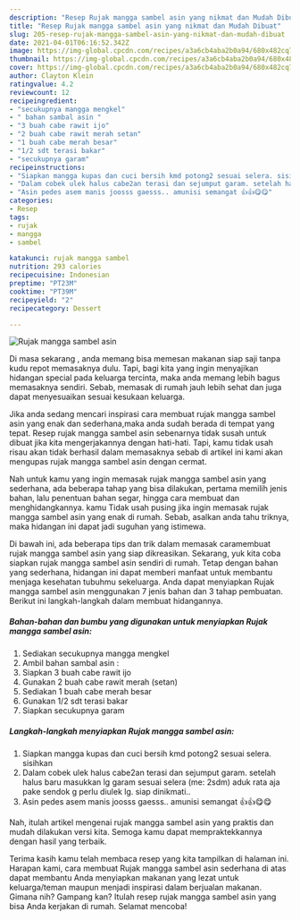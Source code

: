```yaml
---
description: "Resep Rujak mangga sambel asin yang nikmat dan Mudah Dibuat"
title: "Resep Rujak mangga sambel asin yang nikmat dan Mudah Dibuat"
slug: 205-resep-rujak-mangga-sambel-asin-yang-nikmat-dan-mudah-dibuat
date: 2021-04-01T06:16:52.342Z
image: https://img-global.cpcdn.com/recipes/a3a6cb4aba2b0a94/680x482cq70/rujak-mangga-sambel-asin-foto-resep-utama.jpg
thumbnail: https://img-global.cpcdn.com/recipes/a3a6cb4aba2b0a94/680x482cq70/rujak-mangga-sambel-asin-foto-resep-utama.jpg
cover: https://img-global.cpcdn.com/recipes/a3a6cb4aba2b0a94/680x482cq70/rujak-mangga-sambel-asin-foto-resep-utama.jpg
author: Clayton Klein
ratingvalue: 4.2
reviewcount: 12
recipeingredient:
- "secukupnya mangga mengkel"
- " bahan sambal asin "
- "3 buah cabe rawit ijo"
- "2 buah cabe rawit merah setan"
- "1 buah cabe merah besar"
- "1/2 sdt terasi bakar"
- "secukupnya garam"
recipeinstructions:
- "Siapkan mangga kupas dan cuci bersih kmd potong2 sesuai selera. sisihkan"
- "Dalam cobek ulek halus cabe2an terasi dan sejumput garam. setelah halus baru masukkan lg garam sesuai selera (me: 2sdm) aduk rata aja pake sendok g perlu diulek lg. siap dinikmati.."
- "Asin pedes asem manis joosss gaesss.. amunisi semangat 👍👍😋😋"
categories:
- Resep
tags:
- rujak
- mangga
- sambel

katakunci: rujak mangga sambel 
nutrition: 293 calories
recipecuisine: Indonesian
preptime: "PT23M"
cooktime: "PT39M"
recipeyield: "2"
recipecategory: Dessert

---
```



![Rujak mangga sambel asin](https://img-global.cpcdn.com/recipes/a3a6cb4aba2b0a94/680x482cq70/rujak-mangga-sambel-asin-foto-resep-utama.jpg)

Di masa  sekarang , anda memang bisa memesan makanan siap saji tanpa kudu repot memasaknya dulu. Tapi, bagi kita yang ingin menyajikan hidangan special pada keluarga tercinta, maka anda memang lebih bagus memasaknya sendiri. Sebab, memasak di rumah jauh lebih sehat dan juga dapat menyesuaikan sesuai kesukaan keluarga.

Jika anda sedang mencari inspirasi cara membuat rujak mangga sambel asin yang enak dan sederhana,maka anda sudah berada di tempat yang tepat. Resep rujak mangga sambel asin  sebenarnya tidak susah untuk dibuat jika kita mengerjakannya dengan hati-hati. Tapi, kamu tidak usah risau akan tidak berhasil dalam memasaknya 
sebab di artikel ini kami akan mengupas rujak mangga sambel asin dengan cermat.  



Nah untuk kamu yang ingin memasak rujak mangga sambel asin yang sederhana, ada beberapa tahap yang bisa dilakukan, pertama memilih jenis bahan, lalu penentuan bahan segar, hingga cara membuat dan menghidangkannya. kamu Tidak usah pusing jika ingin memasak rujak mangga sambel asin yang enak di rumah. Sebab, asalkan anda  tahu triknya, maka hidangan ini dapat jadi suguhan yang istimewa.

Di bawah ini, ada beberapa tips dan trik dalam memasak caramembuat rujak mangga sambel asin yang siap dikreasikan. Sekarang, yuk kita coba siapkan rujak mangga sambel asin sendiri di rumah. Tetap dengan bahan yang sederhana, hidangan ini dapat memberi manfaat untuk membantu menjaga kesehatan tubuhmu sekeluarga. Anda dapat menyiapkan Rujak mangga sambel asin menggunakan 7 jenis bahan dan 3 tahap pembuatan. Berikut ini langkah-langkah dalam membuat hidangannya.

<!--inarticleads1-->

##### Bahan-bahan dan bumbu yang digunakan untuk menyiapkan Rujak mangga sambel asin:

1. Sediakan secukupnya mangga mengkel
1. Ambil  bahan sambal asin :
1. Siapkan 3 buah cabe rawit ijo
1. Gunakan 2 buah cabe rawit merah (setan)
1. Sediakan 1 buah cabe merah besar
1. Gunakan 1/2 sdt terasi bakar
1. Siapkan secukupnya garam




<!--inarticleads2-->

##### Langkah-langkah menyiapkan Rujak mangga sambel asin:

1. Siapkan mangga kupas dan cuci bersih kmd potong2 sesuai selera. sisihkan
1. Dalam cobek ulek halus cabe2an terasi dan sejumput garam. setelah halus baru masukkan lg garam sesuai selera (me: 2sdm) aduk rata aja pake sendok g perlu diulek lg. siap dinikmati..
1. Asin pedes asem manis joosss gaesss.. amunisi semangat 👍👍😋😋




Nah, itulah artikel mengenai  rujak mangga sambel asin  yang praktis dan mudah dilakukan versi kita. Semoga kamu dapat mempraktekkannya dengan hasil yang terbaik. 

Terima kasih kamu telah membaca resep yang kita tampilkan di halaman ini. Harapan kami, cara membuat  Rujak mangga sambel asin sederhana di atas dapat membantu Anda menyiapkan makanan yang lezat untuk keluarga/teman maupun menjadi inspirasi dalam berjualan makanan. Gimana nih? Gampang kan? Itulah resep rujak mangga sambel asin yang bisa Anda kerjakan di rumah. Selamat mencoba!


